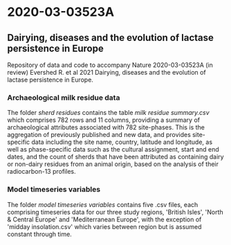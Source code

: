 # 2020-03-03523A
## Dairying, diseases and the evolution of  lactase persistence in Europe
Repository of data and code to accompany Nature 2020-03-03523A (in review) Evershed R. et al 2021 Dairying, diseases and the evolution of  lactase persistence in Europe.

### Archaeological milk residue data
The folder *sherd residues* contains the table *milk residue summary.csv* which comprises 782 rows and 11 columns, providing a summary of archaeological attributes associated with 782 site-phases. This is the aggregation of previously published and new data, and provides site-specific data including the site name, country, latitude and longitude, as well as phase-specific data such as the cultural assignment, start and end dates, and the count of sherds that have been attributed as containing dairy or non-dairy residues from an animal origin, based on the analysis of their radiocarbon-13 profiles.

### Model timeseries variables
The folder *model timeseries variables* contains five .csv files, each comprising timeseries data for our three study regions, 'British Isles', 'North & Central Europe' and 'Mediterranean Europe', with the exception of 'midday insolation.csv' which varies between region but is assumed constant through time.